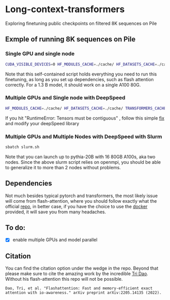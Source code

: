# Long-context-transformers
Exploring finetuning public checkpoints on filtered 8K sequences on Pile

## Exmple of running 8K sequences on Pile

### Single GPU and single node
```bash
CUDA_VISIBLE_DEVICES=0 HF_MODULES_CACHE=./cache/ HF_DATASETS_CACHE=./cache/ TRANSFORMERS_CACHE=./cache/ python finetune.py --per_device_train_batch_size 1 --per_device_eval_batch_size 1 --output_dir pythia-1.4b --gradient_accumulation_steps 8 --fp16 --evaluation_strategy "epoch" --max_steps 100000 --model_name_or_path EleutherAI/pythia-1.4b
```
Note that this self-contained script holds everything you need to run this finetuning, as long as you set up dependencies, such as flash attention correctly. For a 1.3 B model, it should work on a single A100 80G.

### Multiple GPUs and Single node with DeepSpeed
```bash
HF_MODULES_CACHE=./cache/ HF_DATASETS_CACHE=./cache/ TRANSFORMERS_CACHE=./cache/ deepspeed --num_gpus=8 finetune.py --per_device_train_batch_size 1 --per_device_eval_batch_size 1 --output_dir pythia-6.9b --gradient_accumulation_steps 8 --fp16 --evaluation_strategy "epoch" --max_steps 100000 --deepspeed ds_config.json --model_name_or_path EleutherAI/pythia-6.9b
```
If you hit "RuntimeError: Tensors must be contiguous" , follow this simple [fix](https://github.com/amyeroberts/transformers/commit/4ea536b45a3fd20ff808a0c236899a66e24bf7fe) and modify your deepSpeed library

### Multiple GPUs and Multiple Nodes with DeepSpeed with Slurm
```bash
sbatch slurm.sh
```
Note that you can launch up to pythia-20B with 16 80GB A100s, aka two nodes. Since the above slurm script relies on openmpi, you should be able to generalize it to more than 2 nodes without problems.

## Dependencies
Not much besides typical pytorch and transformers, the most likely issue will come from flash-attention, where you should follow exactly what the official [repo](https://github.com/HazyResearch/flash-attention.git), in better case, if you have the choice to use the [docker](https://github.com/HazyResearch/flash-attention/blob/main/training/Dockerfile) provided, it will save you from many headaches.

## To do:
- [x] enable multiple GPUs and model parallel

## Citation
You can find the citation option under the wedge in the repo. Beyond that please make sure to cite the amazing work by the incredible [Tri Dao](https://tridao.me/). Without his flash-attention this repo will not be possible.
```
Dao, Tri, et al. "Flashattention: Fast and memory-efficient exact attention with io-awareness." arXiv preprint arXiv:2205.14135 (2022).
```
